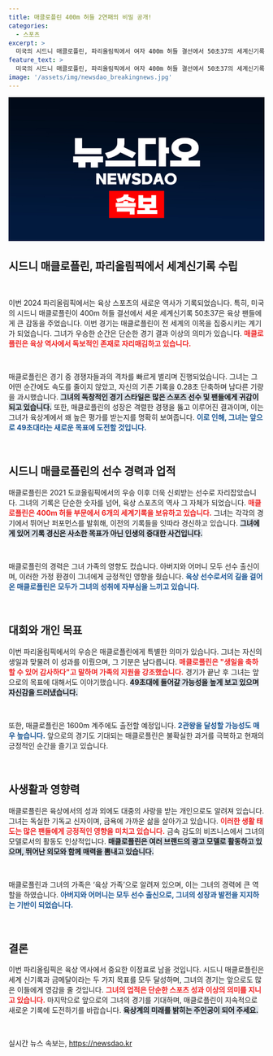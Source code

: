 ```yaml
---
title: 매클로플린 400m 허들 2연패의 비밀 공개!
categories:
  - 스포츠
excerpt: >
  미국의 시드니 매클로플린, 파리올림픽에서 여자 400m 허들 결선에서 50초37의 세계신기록으로 우승! 육상의 여왕이자 가족이 모두 육상 선수인 그녀의 독주가 시작된다. 2관왕 전망도 뜨겁다!
feature_text: >
  미국의 시드니 매클로플린, 파리올림픽에서 여자 400m 허들 결선에서 50초37의 세계신기록으로 우승! 육상의 여왕이자 가족이 모두 육상 선수인 그녀의 독주가 시작된다. 2관왕 전망도 뜨겁다!
image: '/assets/img/newsdao_breakingnews.jpg'
---
```


<p><img src="/assets/img/newsdao_breakingnews.jpg" alt="bookingtag 속보" /></p>

<h2>시드니 매클로플린, 파리올림픽에서 세계신기록 수립</h2>

<p data-ke-size="size16">&nbsp;</p>

<p>이번 2024 파리올림픽에서는 육상 스포츠의 새로운 역사가 기록되었습니다. 특히, 미국의 시드니 매클로플린이 400m 허들 결선에서 세운 세계신기록 50초37은 육상 팬들에게 큰 감동을 주었습니다. 이번 경기는 매클로플린이 전 세계의 이목을 집중시키는 계기가 되었습니다. 그녀가 우승한 순간은 단순한 경기 결과 이상의 의미가 있습니다. <b><span style="color: #ee2323;">매클로플린은 육상 역사에서 독보적인 존재로 자리매김하고 있습니다.</span></b></p>

<p data-ke-size="size16">&nbsp;</p>

<p>매클로플린은 경기 중 경쟁자들과의 격차를 빠르게 벌리며 진행되었습니다. 그녀는 그 어떤 순간에도 속도를 줄이지 않았고, 자신의 기존 기록을 0.28초 단축하며 남다른 기량을 과시했습니다. <b><span style="background-color: #21538527;">그녀의 독창적인 경기 스타일은 많은 스포츠 선수 및 팬들에게 귀감이 되고 있습니다.</span></b> 또한, 매클로플린의 성장은 격렬한 경쟁을 뚫고 이루어진 결과이며, 이는 그녀가 육상계에서 왜 높은 평가를 받는지를 명확히 보여줍니다. <b><span style="color: #1a5490;">이로 인해, 그녀는 앞으로 49초대라는 새로운 목표에 도전할 것입니다.</span></b></p>

<p data-ke-size="size16">&nbsp;</p>

<h2>시드니 매클로플린의 선수 경력과 업적</h2>

<p>매클로플린은 2021 도쿄올림픽에서의 우승 이후 더욱 신뢰받는 선수로 자리잡았습니다. 그녀의 기록은 단순한 숫자를 넘어, 육상 스포츠의 역사 그 자체가 되었습니다. <b><span style="color: #ee2323;">매클로플린은 400m 허들 부문에서 6개의 세계기록을 보유하고 있습니다.</span></b> 그녀는 각각의 경기에서 뛰어난 퍼포먼스를 발휘해, 이전의 기록들을 잇따라 경신하고 있습니다. <b><span style="background-color: #21538527;">그녀에게 있어 기록 경신은 사소한 목표가 아닌 인생의 중대한 사건입니다.</span></b> </p>

<p data-ke-size="size16">&nbsp;</p>

<p>매클로플린의 경력은 그녀 가족의 영향도 컸습니다. 아버지와 어머니 모두 선수 출신이며, 이러한 가정 환경이 그녀에게 긍정적인 영향을 줬습니다. <b><span style="color: #1a5490;">육상 선수로서의 길을 걸어온 매클로플린은 모두가 그녀의 성취에 자부심을 느끼고 있습니다.</span></b></p>

<p data-ke-size="size16">&nbsp;</p>

<h2>대회와 개인 목표</h2>

<p>이번 파리올림픽에서의 우승은 매클로플린에게 특별한 의미가 있습니다. 그녀는 자신의 생일과 맞물려 이 성과를 이뤘으며, 그 기분은 남다릅니다. <b><span style="color: #ee2323;">매클로플린은 "생일을 축하할 수 있어 감사하다"고 말하며 가족의 지원을 강조했습니다.</span></b> 경기가 끝난 후 그녀는 앞으로의 목표에 대해서도 이야기했습니다. <b><span style="background-color: #21538527;">49초대에 들어갈 가능성을 높게 보고 있으며 자신감을 드러냈습니다.</span></b> </p>

<p data-ke-size="size16">&nbsp;</p>

<p>또한, 매클로플린은 1600m 계주에도 출전할 예정입니다. <b><span style="color: #1a5490;">2관왕을 달성할 가능성도 매우 높습니다.</span></b> 앞으로의 경기도 기대되는 매클로플린은 불확실한 과거를 극복하고 현재의 긍정적인 순간을 즐기고 있습니다. </p>

<p data-ke-size="size16">&nbsp;</p>

<h2>사생활과 영향력</h2>

<p>매클로플린은 육상에서의 성과 외에도 대중의 사랑을 받는 개인으로도 알려져 있습니다. 그녀는 독실한 기독교 신자이며, 금욕에 가까운 삶을 살아가고 있습니다. <b><span style="color: #ee2323;">이러한 생활 태도는 많은 팬들에게 긍정적인 영향을 미치고 있습니다.</span></b> 금속 감도의 비즈니스에서 그녀의 모델로서의 활동도 인상적입니다. <b><span style="background-color: #21538527;">매클로플린은 여러 브랜드의 광고 모델로 활동하고 있으며, 뛰어난 외모와 함께 매력을 뽐내고 있습니다.</span></b> </p>

<p data-ke-size="size16">&nbsp;</p>

<p>매클로플린과 그녀의 가족은 ‘육상 가족’으로 알려져 있으며, 이는 그녀의 경력에 큰 역할을 하였습니다. <b><span style="color: #1a5490;">아버지와 어머니는 모두 선수 출신으로, 그녀의 성장과 발전을 지지하는 기반이 되었습니다.</span></b> </p>

<p data-ke-size="size16">&nbsp;</p>

<h2>결론</h2>

<p>이번 파리올림픽은 육상 역사에서 중요한 이정표로 남을 것입니다. 시드니 매클로플린은 세계 신기록과 금메달이라는 두 가지 목표를 모두 달성하며, 그녀의 경기는 앞으로도 많은 이들에게 영감을 줄 것입니다. <b><span style="color: #ee2323;">그녀의 업적은 단순한 스포츠 성과 이상의 의미를 지니고 있습니다.</span></b> 마지막으로 앞으로의 그녀의 경기를 기대하며, 매클로플린이 지속적으로 새로운 기록에 도전하기를 바랍습니다. <b><span style="background-color: #21538527;">육상계의 미래를 밝히는 주인공이 되어 주세요.</span></b></p>

<p data-ke-size="size16">&nbsp;</p>
실시간 뉴스 속보는, <a href="https://newsdao.kr" rel="dofollow">https://newsdao.kr</a>


